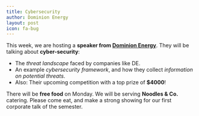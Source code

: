 ```yaml
---
title: Cybersecurity
author: Dominion Energy
layout: post
icon: fa-bug
---
```

This week, we are hosting a **speaker from [Dominion Energy](https://careers.dominionenergy.com/)**.
They will be talking about **cyber-security**:

* The *threat landscape* faced by companies like DE.
* An example *cybersecurity framework*, and how they collect *information on potential threats*.
* Also: Their upcoming competition with a top prize of **$4000**!

There will be **free food** on Monday. We will be serving **Noodles & Co.** catering.
Please come eat, and make a strong showing for our first corporate talk of the semester.